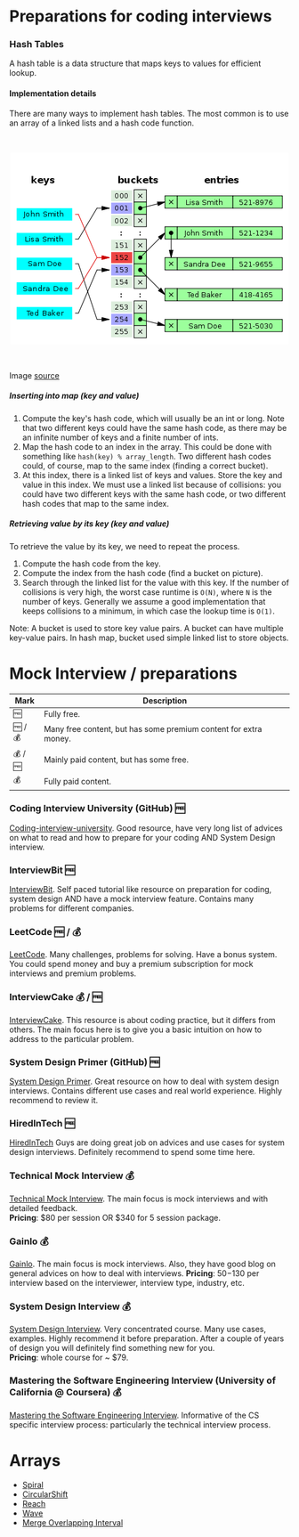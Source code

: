 # Preparations for coding interviews

### Hash Tables
A hash table is a data structure that maps keys to values for efficient lookup.

#### Implementation details
There are many ways to implement hash tables. The most common is to use an array of a linked lists and a hash code 
function.

<br/>
<p align="center">
  <img src="https://raw.githubusercontent.com/ykushch/coding-interview/master/resources/hashmap_01%20.png">
</p>
<br/>

Image [source](http://javahungry.blogspot.com/2013/08/hashing-how-hash-map-works-in-java-or.html)

##### Inserting into map (key and value)
1. Compute the key's hash code, which will usually be an int or long. Note that two different keys could have the 
same hash code, as there may be an infinite number of keys and a finite number of ints.
2. Map the hash code to an index in the array. This could be done with something like `hash(key) % array_length`. 
Two different hash codes could, of course, map to the same index (finding a correct bucket).
3. At this index, there is a linked list of keys and values. Store the key and value in this index. We must use a
linked list because of collisions: you could have two different keys with the same hash code, or two different
hash codes that map to the same index.

##### Retrieving value by its key (key and value)
To retrieve the value by its key, we need to repeat the process. 

1. Compute the hash code from the key. 
2. Compute the index from the hash code (find a bucket on picture). 
3. Search through the linked list for the value with this key. If the number of collisions is very high, 
the worst case runtime is `O(N)`, where `N` is the number of keys. Generally we assume a good implementation that 
keeps collisions to a minimum, in which case the lookup time is `O(1)`.

Note: A bucket is used to store key value pairs. A bucket can have multiple key-value pairs. In hash map, 
bucket used simple linked list to store objects.

# Mock Interview / preparations

| Mark | Description |
|---|---|
| 🆓 | Fully free. |
| 🆓 / 💰 | Many free content, but has some premium content for extra money. |
| 💰 / 🆓 | Mainly paid content, but has some free. |
| 💰 | Fully paid content. |

### Coding Interview University (GitHub) 🆓
[Coding-interview-university](https://github.com/jwasham/coding-interview-university). Good resource, have very 
long list of advices on what to read and how to prepare for your coding AND System Design interview.
 
### InterviewBit 🆓
[InterviewBit](https://www.interviewbit.com/). Self paced tutorial like resource on preparation for coding, system 
design AND have a mock interview feature. Contains many problems for different companies.

### LeetCode 🆓 / 💰
[LeetCode](https://leetcode.com). Many challenges, problems for solving. Have a bonus system. You could spend money 
and buy a premium subscription for mock interviews and premium problems.

### InterviewCake 💰 / 🆓
[InterviewCake](https://www.interviewcake.com). This resource is about coding practice, but it differs from others. 
The main focus here is to give you a basic intuition on how to address to the particular problem.

### System Design Primer (GitHub) 🆓 
[System Design Primer](https://github.com/donnemartin/system-design-primer). Great resource on how to deal with system 
design interviews. Contains different use cases and real world experience. Highly recommend to review it.

### HiredInTech 🆓 
[HiredInTech](https://www.hiredintech.com/system-design)
Guys are doing great job on advices and use cases for system design interviews. Definitely recommend to 
spend some time here.

### Technical Mock Interview 💰<br/>
[Technical Mock Interview](http://www.techmockinterview.com/). The main focus is mock interviews and with detailed 
feedback.<br>
**Pricing**: $80 per session OR $340 for 5 session package.


### Gainlo 💰
[Gainlo](http://www.gainlo.co). The main focus is mock interviews. Also, they have good blog on general advices 
on how to deal with interviews.
**Pricing**: $50-$130 per interview based on the interviewer, interview type, industry, etc.

### System Design Interview 💰 
[System Design Interview](http://systemdesigninterview.com). Very concentrated course. Many use cases, examples. 
Highly recommend it before preparation. After a couple of years of design you will definitely find 
something new for you.<br>
**Pricing**: whole course for ~ $79.

### Mastering the Software Engineering Interview (University of California @ Coursera) 💰 
[Mastering the Software Engineering Interview](https://www.coursera.org/learn/cs-tech-interview). Informative of the CS specific interview process: particularly the technical interview process.

# Arrays
- [Spiral](https://github.com/ykushch/codinginterview/blob/master/src/main/java/com/ykushch/solution/arrays/Spiral.java)
- [CircularShift](https://github.com/ykushch/codinginterview/blob/master/src/main/java/com/ykushch/solution/arrays/CircularShift.java)
- [Reach](https://github.com/ykushch/codinginterview/blob/master/src/main/java/com/ykushch/solution/arrays/Reach.java)
- [Wave](https://github.com/ykushch/codinginterview/blob/master/src/main/java/com/ykushch/solution/arrays/Wave.java)
- [Merge Overlapping Interval](https://github.com/ykushch/codinginterview/blob/master/src/main/java/com/ykushch/solution/arrays/IntervalMerge.java)
